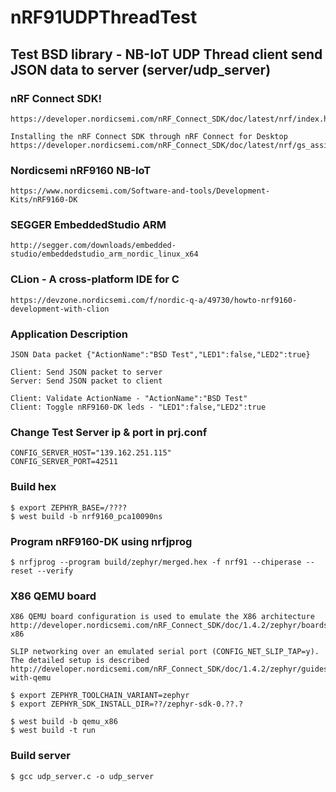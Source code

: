 # nRF91UDPThreadTest

## Test BSD library - NB-IoT UDP Thread client send JSON data to server (server/udp_server)

### nRF Connect SDK!
    https://developer.nordicsemi.com/nRF_Connect_SDK/doc/latest/nrf/index.html

    Installing the nRF Connect SDK through nRF Connect for Desktop
    https://developer.nordicsemi.com/nRF_Connect_SDK/doc/latest/nrf/gs_assistant.html

### Nordicsemi nRF9160 NB-IoT 
    https://www.nordicsemi.com/Software-and-tools/Development-Kits/nRF9160-DK

### SEGGER EmbeddedStudio ARM
    http://segger.com/downloads/embedded-studio/embeddedstudio_arm_nordic_linux_x64

### CLion - A cross-platform IDE for C
    https://devzone.nordicsemi.com/f/nordic-q-a/49730/howto-nrf9160-development-with-clion

### Application Description
    JSON Data packet {"ActionName":"BSD Test","LED1":false,"LED2":true}

    Client: Send JSON packet to server
    Server: Send JSON packet to client

    Client: Validate ActionName - "ActionName":"BSD Test"
    Client: Toggle nRF9160-DK leds - "LED1":false,"LED2":true

### Change Test Server ip & port in prj.conf  
    CONFIG_SERVER_HOST="139.162.251.115"
    CONFIG_SERVER_PORT=42511

### Build hex 
    $ export ZEPHYR_BASE=/????
    $ west build -b nrf9160_pca10090ns

### Program nRF9160-DK using nrfjprog
    $ nrfjprog --program build/zephyr/merged.hex -f nrf91 --chiperase --reset --verify


### X86 QEMU board 
    X86 QEMU board configuration is used to emulate the X86 architecture
    http://developer.nordicsemi.com/nRF_Connect_SDK/doc/1.4.2/zephyr/boards/x86/qemu_x86/doc/index.html#qemu-x86

    SLIP networking over an emulated serial port (CONFIG_NET_SLIP_TAP=y). The detailed setup is described
    http://developer.nordicsemi.com/nRF_Connect_SDK/doc/1.4.2/zephyr/guides/networking/qemu_setup.html#networking-with-qemu

    $ export ZEPHYR_TOOLCHAIN_VARIANT=zephyr
    $ export ZEPHYR_SDK_INSTALL_DIR=??/zephyr-sdk-0.??.?

    $ west build -b qemu_x86 
    $ west build -t run

### Build server
    $ gcc udp_server.c -o udp_server




